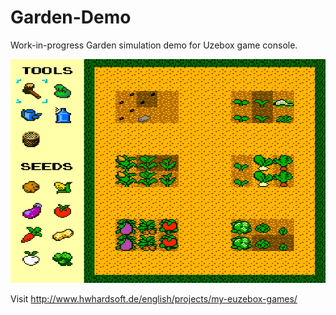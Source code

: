 # Garden-Demo

Work-in-progress Garden simulation demo for Uzebox game console.

![My image](https://github.com/HWHardsoft/Garden-Demo/blob/master/ART/garden.png)

Visit http://www.hwhardsoft.de/english/projects/my-euzebox-games/
